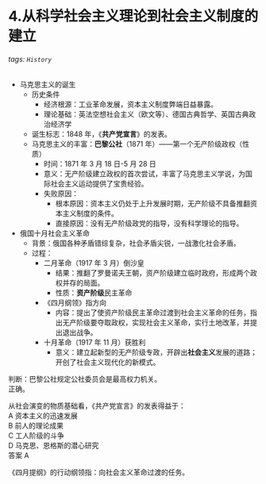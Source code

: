 # 4.从科学社会主义理论到社会主义制度的建立  

###### tags: `History`
  
- 马克思主义的诞生  
  - 历史条件  
    - 经济根源：工业革命发展，资本主义制度弊端日益暴露。  
    - 理论基础：英法空想社会主义（欧文等）、德国古典哲学、英国古典政治经济学  
  - 诞生标志：1848 年，《**共产党宣言**》的发表。  
  - 马克思主义的丰富：**巴黎公社**（1871 年）——第一个无产阶级政权（性质）  
    - 时间：1871 年 3 月 18 日-5 月 28 日  
    - 意义：无产阶级建立政权的首次尝试，丰富了马克思主义学说，为国际社会主义运动提供了宝贵经验。  
    - 失败原因：  
      - 根本原因：资本主义仍处于上升发展时期，无产阶级不具备推翻资本主义制度的条件。  
      - 直接原因：没有无产阶级政党的指导，没有科学理论的指导。  
- 俄国十月社会主义革命  
  - 背景：俄国各种矛盾错综复杂，社会矛盾尖锐，一战激化社会矛盾。  
  - 过程：  
    - 二月革命（1917 年 3 月）倒沙皇  
      - 结果：推翻了罗曼诺夫王朝，资产阶级建立临时政府，形成两个政权并存的局面。  
      - 性质：**资产阶级**民主革命  
    - 《四月纲领》指方向  
      - 内容：提出了使资产阶级民主革命过渡到社会主义革命的任务，指出无产阶级要夺取政权，实现社会主义革命，实行土地改革，并提出退出战争。  
    - 十月革命（1917 年 11 月）获胜利  
      - 意义：建立起新型的无产阶级专政，开辟出**社会主义**发展的道路；开创了社会主义现代化的新模式。  
  
判断：巴黎公社规定公社委员会是最高权力机关。  
正确。  
  
从社会演变的物质基础看，《共产党宣言》的发表得益于：  
A 资本主义的迅速发展  
B 前人的理论成果  
C 工人阶级的斗争  
D 马克思、恩格斯的潜心研究  
答案 A  
  
《四月提纲》的行动纲领指：向社会主义革命过渡的任务。